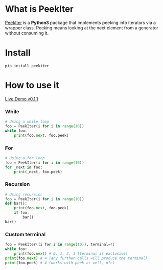 # What is PeekIter
[PeekIter](https://pypi.python.org/pypi/peekiter) is a __Python3__ package that implements peeking into iterators via a wrapper class.
Peeking means looking at the next element from a generator without consuming it.

# Install

```
pip install peekiter
```

# How to use it
[Live Demo v0.1.1](https://repl.it/E6UU/13)

### While
```python
# Using a while loop
foo = PeekIter(i for i in range(10))
while foo:
    print(foo.next, foo.peek)
```
### For

```python
# Using a for loop
foo = PeekIter(i for i in range(10))
for _next in foo:
    print(_next, foo.peek)
```
### Recursion

```python
# Using recursion
foo = PeekIter(i for i in range(10))
def bar():
    print(foo.next, foo.peek)
    if foo:
        bar()
bar()
```

### Custom terminal

```python
foo = PeekIter((i for i in range(10)), terminal=4)
while foo:
    print(foo.next) # 0, 1, 2, 3 (terminal is exclusive)
print(foo.next) # 4 (any further calls will produce the terminal)
print(foo.peek) # 4 (works with peek as well, ofc)
```
